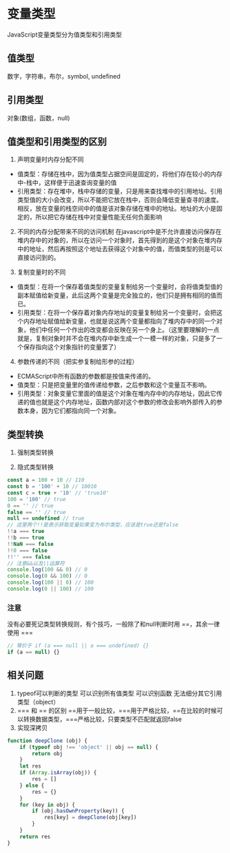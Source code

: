 # 变量类型
JavaScript变量类型分为值类型和引用类型

## 值类型
数字，字符串，布尔，symbol, undefined

## 引用类型
对象(数组，函数，null)

## 值类型和引用类型的区别
1. 声明变量时内存分配不同
* 值类型：存储在栈中，因为值类型占据空间是固定的，将他们存在较小的内存中-栈中，这样便于迅速查询变量的值
* 引用类型：存在堆中，栈中存储的变量，只是用来查找堆中的引用地址。引用类型值的大小会改变，所以不能把它放在栈中，否则会降低变量查寻的速度。相反，放在变量的栈空间中的值是该对象存储在堆中的地址。地址的大小是固定的，所以把它存储在栈中对变量性能无任何负面影响

2. 不同的内存分配带来不同的访问机制
在javascript中是不允许直接访问保存在堆内存中的对象的，所以在访问一个对象时，首先得到的是这个对象在堆内存中的地址，然后再按照这个地址去获得这个对象中的值，而值类型的则是可以直接访问到的。

3. 复制变量时的不同
* 值类型：在将一个保存着值类型的变量复制给另一个变量时，会将值类型值的副本赋值给新变量，此后这两个变量是完全独立的，他们只是拥有相同的值而已。
* 引用类型：在将一个保存着对象内存地址的变量复制给另一个变量时，会把这个内存地址赋值给新变量，也就是说这两个变量都指向了堆内存中的同一个对象，他们中任何一个作出的改变都会反映在另一个身上。（这里要理解的一点就是，复制对象时并不会在堆内存中新生成一个一模一样的对象，只是多了一个保存指向这个对象指针的变量罢了）

4. 参数传递的不同（把实参复制给形参的过程）
* ECMAScript中所有函数的参数都是按值来传递的。
* 值类型：只是把变量里的值传递给参数，之后参数和这个变量互不影响。
* 引用类型：对象变量它里面的值是这个对象在堆内存中的内存地址，因此它传递的值也就是这个内存地址，函数内部对这个参数的修改会影响外部传入的参数本身，因为它们都指向同一个对象。

## 类型转换
1. 强制类型转换

2. 隐式类型转换
```javascript
const a = 100 + 10 // 110
const b = '100' + 10 // 10010
const c = true + '10' // 'true10'
100 = '100' // true
0 == '' // true
false == '' // true
null == undefined // true
// 这里两个!!是表示获取变量如果变为布尔类型，应该是true还是false
!!a === true
!!b === true
!!NaN === false
!!0 === false
!!'' === false
// 注意&&以及||运算符
console.log(100 && 0) // 0
console.log(0 && 100) // 0
console.log(100 || 0) // 100
console.log(0 || 100) // 100
```
### 注意
没有必要死记类型转换规则，有个技巧，一般除了和null判断时用 ==，其余一律使用 ===
```javascript
// 等价于 if (a === null || a === undefined) {}
if (a == null) {}
```
## 相关问题
1. typeof可以判断的类型
可以识别所有值类型
可以识别函数
无法细分其它引用类型（object）
2. === 和 == 的区别
==用于一般比较，===用于严格比较，==在比较的时候可以转换数据类型，===严格比较，只要类型不匹配就返回false
3. 实现深拷贝
```javascript
function deepClone (obj) {
    if (typeof obj !== 'object' || obj == null) {
        return obj
    }
    let res
    if (Array.isArray(obj)) {
        res = []
    } else {
        res = {}
    }
    for (key in obj) {
        if (obj.hasOwnProperty(key)) {
            res[key] = deepClone(obj[key])
        }
    }
    return res
}
```
